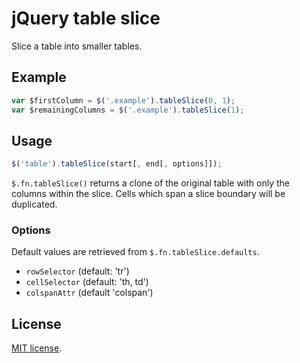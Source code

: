 # jQuery table slice

Slice a table into smaller tables.

## Example

```js
var $firstColumn = $('.example').tableSlice(0, 1);
var $remainingColumns = $('.example').tableSlice(1);
```

## Usage

```js
$('table').tableSlice(start[, end[, options]]);
```

`$.fn.tableSlice()` returns a clone of the original table with only the columns within the slice.
Cells which span a slice boundary will be duplicated.

### Options

Default values are retrieved from `$.fn.tableSlice.defaults`.

* `rowSelector` (default: 'tr')
* `cellSelector` (default: 'th, td')
* `colspanAttr` (default 'colspan')

## License

[MIT license](LICENSE).